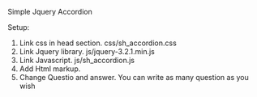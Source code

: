 Simple Jquery Accordion

Setup:
1. Link css in head section. css/sh_accordion.css
2. Link Jquery library. js/jquery-3.2.1.min.js
3. Link Javascript. js/sh_accordion.js
4. Add Html markup.
5. Change Questio and answer. You can write as many question as you wish
